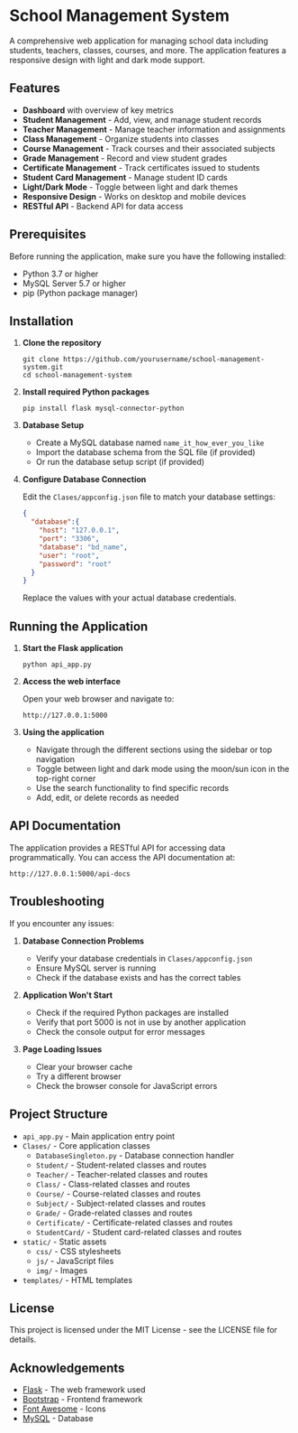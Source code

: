 # School Management System

A comprehensive web application for managing school data including students, teachers, classes, courses, and more. The application features a responsive design with light and dark mode support.

## Features

- **Dashboard** with overview of key metrics
- **Student Management** - Add, view, and manage student records
- **Teacher Management** - Manage teacher information and assignments
- **Class Management** - Organize students into classes
- **Course Management** - Track courses and their associated subjects
- **Grade Management** - Record and view student grades
- **Certificate Management** - Track certificates issued to students
- **Student Card Management** - Manage student ID cards
- **Light/Dark Mode** - Toggle between light and dark themes
- **Responsive Design** - Works on desktop and mobile devices
- **RESTful API** - Backend API for data access

## Prerequisites

Before running the application, make sure you have the following installed:

- Python 3.7 or higher
- MySQL Server 5.7 or higher
- pip (Python package manager)

## Installation

1. **Clone the repository**

   ```
   git clone https://github.com/yourusername/school-management-system.git
   cd school-management-system
   ```

2. **Install required Python packages**

   ```
   pip install flask mysql-connector-python
   ```

3. **Database Setup**

   - Create a MySQL database named `name_it_how_ever_you_like`
   - Import the database schema from the SQL file (if provided)
   - Or run the database setup script (if provided)

4. **Configure Database Connection**

   Edit the `Clases/appconfig.json` file to match your database settings:

   ```json
   {
     "database":{
       "host": "127.0.0.1",
       "port": "3306",
       "database": "bd_name",
       "user": "root",
       "password": "root"
     }
   }
   ```

   Replace the values with your actual database credentials.

## Running the Application

1. **Start the Flask application**

   ```
   python api_app.py
   ```

2. **Access the web interface**

   Open your web browser and navigate to:
   ```
   http://127.0.0.1:5000
   ```

3. **Using the application**

   - Navigate through the different sections using the sidebar or top navigation
   - Toggle between light and dark mode using the moon/sun icon in the top-right corner
   - Use the search functionality to find specific records
   - Add, edit, or delete records as needed

## API Documentation

The application provides a RESTful API for accessing data programmatically. You can access the API documentation at:

```
http://127.0.0.1:5000/api-docs
```

## Troubleshooting

If you encounter any issues:

1. **Database Connection Problems**
   - Verify your database credentials in `Clases/appconfig.json`
   - Ensure MySQL server is running
   - Check if the database exists and has the correct tables

2. **Application Won't Start**
   - Check if the required Python packages are installed
   - Verify that port 5000 is not in use by another application
   - Check the console output for error messages

3. **Page Loading Issues**
   - Clear your browser cache
   - Try a different browser
   - Check the browser console for JavaScript errors

## Project Structure

- `api_app.py` - Main application entry point
- `Clases/` - Core application classes
  - `DatabaseSingleton.py` - Database connection handler
  - `Student/` - Student-related classes and routes
  - `Teacher/` - Teacher-related classes and routes
  - `Class/` - Class-related classes and routes
  - `Course/` - Course-related classes and routes
  - `Subject/` - Subject-related classes and routes
  - `Grade/` - Grade-related classes and routes
  - `Certificate/` - Certificate-related classes and routes
  - `StudentCard/` - Student card-related classes and routes
- `static/` - Static assets
  - `css/` - CSS stylesheets
  - `js/` - JavaScript files
  - `img/` - Images
- `templates/` - HTML templates

## License

This project is licensed under the MIT License - see the LICENSE file for details.

## Acknowledgements

- [Flask](https://flask.palletsprojects.com/) - The web framework used
- [Bootstrap](https://getbootstrap.com/) - Frontend framework
- [Font Awesome](https://fontawesome.com/) - Icons
- [MySQL](https://www.mysql.com/) - Database
